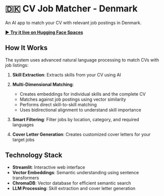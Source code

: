 # 🇩🇰 CV Job Matcher - Denmark

An AI app to match your CV with relevant job postings in Denmark.

**[▶️ Try it live on Hugging Face Spaces](https://huggingface.co/spaces/Lpiziks2/CV_Evaluator_Job_Suggestions)**

## How It Works

The system uses advanced natural language processing to match CVs with job listings:

1. **Skill Extraction**: Extracts skills from your CV using AI
2. **Multi-Dimensional Matching**: 
   - Creates embeddings for individual skills and the complete CV
   - Matches against job postings using vector similarity
   - Performs direct skill-to-skill matching
   - Uses bidirectional alignment to understand skill importance

3. **Smart Filtering**: Filter jobs by location, category, and required languages

4. **Cover Letter Generation**: Creates customized cover letters for your target jobs

## Technology Stack

- **Streamlit**: Interactive web interface
- **Vector Embeddings**: Semantic understanding using sentence transformers
- **ChromaDB**: Vector database for efficient semantic search
- **LLM Processing**: Skill extraction and cover letter generation
